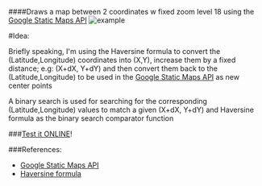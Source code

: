 ####Draws a map between 2 coordinates w fixed zoom level 18 using the [Google Static Maps API](http://developers.google.com/maps/documentation/staticmaps/)
![example](staticmap.png)

#Idea:

Briefly speaking, I'm using the Haversine formula to convert the (Latitude,Longitude) coordinates into (X,Y), increase them by a fixed distance; e.g: (X+dX, Y+dY) and then convert them back to the (Latitude,Longitude) to be used in the [Google Static Maps API](http://developers.google.com/maps/documentation/staticmaps/) as new center points


A binary search is used for searching for the corresponding (Latitude,Longitude) values to match a given (X+dX, Y+dY) and Haversine formula as the binary search comparator function

###[Test it ONLINE](http://jsbin.com/xisog/1/watch?output)!

###References:

+ [Google Static Maps API](http://developers.google.com/maps/documentation/staticmaps/)
+ [Haversine formula](http://www.movable-type.co.uk/scripts/latlong.html)